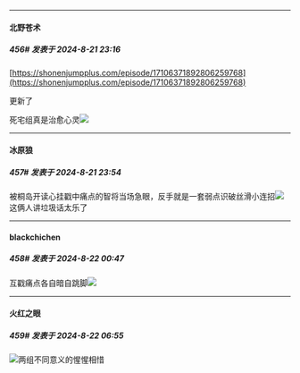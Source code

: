 ﻿
*****

####  北野苍术  
##### 456#       发表于 2024-8-21 23:16

[https://shonenjumpplus.com/episode/17106371892806259768](https://shonenjumpplus.com/episode/17106371892806259768)

更新了

死宅组真是治愈心灵<img src="https://static.saraba1st.com/image/smiley/face2017/018.png" referrerpolicy="no-referrer">


*****

####  冰原狼  
##### 457#       发表于 2024-8-21 23:54

被桐岛开读心挂戳中痛点的智将当场急眼，反手就是一套弱点识破丝滑小连招<img src="https://static.saraba1st.com/image/smiley/face2017/067.png" referrerpolicy="no-referrer">
这俩人讲垃圾话太乐了


*****

####  blackchichen  
##### 458#       发表于 2024-8-22 00:47

互戳痛点各自暗自跳脚<img src="https://static.saraba1st.com/image/smiley/face2017/037.png" referrerpolicy="no-referrer">


*****

####  火红之眼  
##### 459#       发表于 2024-8-22 06:55

<img src="https://static.saraba1st.com/image/smiley/face2017/066.png" referrerpolicy="no-referrer">两组不同意义的惺惺相惜

